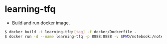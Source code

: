# learning-tfq

- Build and run docker image.

```bash
$ docker build -t learning-tfq:[tag] -f docker/Dockerfile .
$ docker run -d --name learning-tfq -p 8888:8888 -v $PWD/notebook:/notebook learning-tfq:[tag]
```
